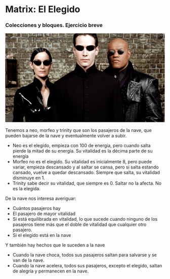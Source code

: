 #  Matrix: El Elegido

### Colecciones y bloques. Ejercicio breve 

![Matrix](./img/matrix-1.png)

Tenemos a neo, morfeo y trinity que son los pasajeros de la nave, que pueden bajarse de la nave y eventualmente volver a subir. 
* Neo es el elegido, empieza con 100 de energia, pero cuando salta pierde la mitad de su energia. Su vitalidad es la décima parte de su energía
* Morfeo no es el elegido. Su vitalidad es inicialmente 8, pero puede variar, empieza descansado y al saltar se cansa, pero si salta estando cansado, vuelve a quedar descansado. Siempre que salta, su vitalidad disminuye en 1. 
* Trinity sabe decir su vitalidad, que siempre es 0. Saltar no la afecta. No es la elegida.

De la nave nos interesa averiguar: 
* Cuántos pasajeros hay
* El pasajero de mayor vitalidad
* Si está equilibrada en vitalidad, lo que sucede cuando ninguno de los pasajeros tiene más que el doble de vitalidad que cualquier otro pasajero.
* Si el elegido está en la nave 

Y también hay hechos que le suceden a la nave
* Cuando la nave choca, todos sus pasajeros saltan para salvarse y se van de la nave. 
* Cuando la nave acelera, todos sus pasajeros, excepto el elegido, saltan de alegría y permanecen en la nave.	
